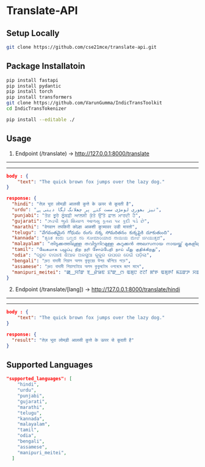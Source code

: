 # Translate-API

## Setup Locally

```bash
git clone https://github.com/cse21mce/translate-api.git
```

## Package Installatoin

```bash
pip install fastapi
pip install pydantic
pip install torch
pip install transformers
git clone https://github.com/VarunGumma/IndicTransToolkit
cd IndicTransTokenizer

pip install --editable ./
```

## Usage

1. Endpoint (/translate) -> http://127.0.0.1:8000/translate

---

---

```json
body : {
    "text": "The quick brown fox jumps over the lazy dog."
}

response: {
  "hindi": "तेज़ भूरा लोमड़ी आलसी कुत्ते के ऊपर से कूदती है",
  "urdu": "تیز بھوری لومڑی سست کتے پر چھلانگ لگا دیتی ہے",
  "punjabi": "ਤੇਜ਼ ਭੂਰੇ ਲੂੰਬਡ਼ੀ ਆਲਸੀ ਕੁੱਤੇ ਉੱਤੇ ਛਾਲ ਮਾਰਦੀ ਹੈ",
  "gujarati": "ઝડપી ભુરો શિયાળ આળસુ કૂતરા પર કૂદી પડે છે",
  "marathi": "वेगवान तपकिरी कोल्हा आळशी कुत्र्यावर उडी मारतो",
  "telugu": "వేగవంతమైన గోధుమ రంగు నక్క సోమరితనం కుక్కపైకి దూకుతుంది",
  "kannada": "ತ್ವರಿತ ಕಂದು ಬಣ್ಣದ ನರಿ ಸೋಮಾರಿಯಾದ ನಾಯಿಯ ಮೇಲೆ ಜಿಗಿಯುತ್ತದೆ",
  "malayalam": "തിടുക്കത്തിലുള്ള തവിട്ടുനിറമുള്ള കുറുക്കൻ അലസനായ നായയ്ക്ക് മുകളിലൂടെ ചാടുന്നു",
  "tamil": "வேகமாக பழுப்பு நிற நரி சோம்பேறி நாய் மீது குதிக்கிறது",
  "odia": "ଦ୍ରୁତ ବାଦାମୀ ଶିଆଳ ଅଳସୁଆ କୁକୁର ଉପରେ ଡେଇଁ ପଡ଼ିଲା",
  "bengali": "দ্রুত বাদামী শিয়াল অলস কুকুরের উপর ঝাঁপিয়ে পড়ে",
  "assamese": "দ্ৰুত বাদামী শিয়ালটোৱে অলস কুকুৰটোৰ ওপৰেৰে জাপ মাৰে",
  "manipuri_meitei": "ꯀ ꯭ ꯋꯤꯛ ꯕ ꯭ ꯔꯥꯎꯟ ꯐꯣꯛ ꯭ ꯁ ꯑꯗꯨꯅ ꯂꯖꯤ ꯗꯣꯒ ꯑꯗꯨꯒꯤ ꯃꯊꯛꯇ ꯆꯡꯉꯛꯏ ꯫"
}
```

2. Endpoint (/translate/[lang]) -> http://127.0.0.1:8000/translate/hindi

---

---

```json
body : {
    "text": "The quick brown fox jumps over the lazy dog."
}

response: {
  "result": "तेज़ भूरा लोमड़ी आलसी कुत्ते के ऊपर से कूदती है"
}
```

## Supported Languages

```json
"supported_languages": [
    "hindi",
    "urdu",
    "punjabi",
    "gujarati",
    "marathi",
    "telugu",
    "kannada",
    "malayalam",
    "tamil",
    "odia",
    "bengali",
    "assamese",
    "manipuri_meitei",
  ]
```
